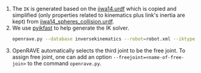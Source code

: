 1. The `IK` is generated based on the [iiwa14.urdf](iiwa14.urdf) which is copied and simplified (only properties related to kinematics plus link's inertia are kept) from [iiwa14_spheres_collision.urdf](https://github.com/RobotLocomotion/drake/blob/master/manipulation/models/iiwa_description/urdf/iiwa14_spheres_collision.urdf).
2. We use [pyikfast](https://github.com/cyberbotics/pyikfast) to help generate the IK solver.
    ```bash
    openrave.py --database inversekinematics --robot=robot.xml --iktype=transform6d --iktests=100
    ```
3. OpenRAVE automatically selects the third joint to be the free joint. To assign free joint, one can add an option `--freejoint=<name-of-free-join>` to the command `openrave.py`.
